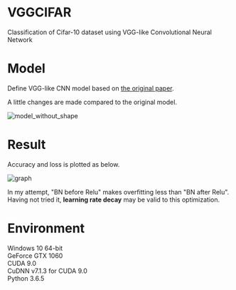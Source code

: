 # VGGCIFAR
Classification of Cifar-10 dataset using VGG-like Convolutional Neural Network

# Model
Define VGG-like CNN model based on [the original paper](https://arxiv.org/pdf/1409.1556/).  
  
A little changes are made compared to the original model.
  
  
  
![model_without_shape](https://user-images.githubusercontent.com/20081122/39403379-8866d15e-4bb5-11e8-8adf-28910cb35c38.png)

# Result
Accuracy and loss is plotted as below.  
  
![graph](https://user-images.githubusercontent.com/20081122/39403363-349c808c-4bb5-11e8-82c8-ab55b70ffe0e.PNG)  
  
In my attempt, "BN before Relu" makes overfitting less than "BN after Relu".  
Having not tried it, **learning rate decay** may be valid to this optimization. 

# Environment
Windows 10 64-bit  
GeForce GTX 1060  
CUDA 9.0  
CuDNN v7.1.3 for CUDA 9.0  
Python 3.6.5 
